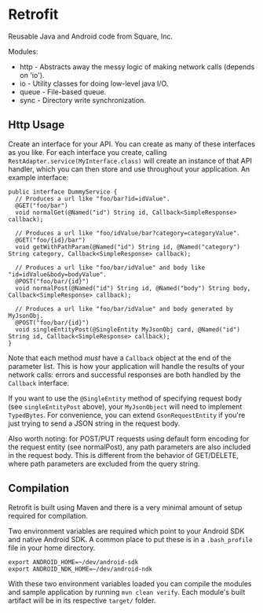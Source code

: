 Retrofit
========

Reusable Java and Android code from Square, Inc.

Modules:

 * http - Abstracts away the messy logic of making network calls (depends on 'io').
 * io - Utility classes for doing low-level java I/O.
 * queue - File-based queue.
 * sync - Directory write synchronization.


Http Usage
----------

Create an interface for your API.  You can create as many of these interfaces as you like.  For
each interface you create, calling `RestAdapter.service(MyInterface.class)` will create an
instance of that API handler, which you can then store and use throughout your application.  An
example interface:

    public interface DummyService {
      // Produces a url like "foo/bar?id=idValue".
      @GET("foo/bar")
      void normalGet(@Named("id") String id, Callback<SimpleResponse> callback);

      // Produces a url like "foo/idValue/bar?category=categoryValue".
      @GET("foo/{id}/bar")
      void getWithPathParam(@Named("id") String id, @Named("category") String category, Callback<SimpleResponse> callback);

      // Produces a url like "foo/bar/idValue" and body like "id=idValue&body=bodyValue".
      @POST("foo/bar/{id}")
      void normalPost(@Named("id") String id, @Named("body") String body, Callback<SimpleResponse> callback);

      // Produces a url like "foo/bar/idValue" and body generated by MyJsonObj.
      @POST("foo/bar/{id}")
      void singleEntityPost(@SingleEntity MyJsonObj card, @Named("id") String id, Callback<SimpleResponse> callback);
    }

Note that each method _must_ have a `Callback` object at the end of the parameter list.  This is how
your application will handle the results of your network calls: errors and successful responses are
both handled by the `Callback` interface.

If you want to use the `@SingleEntity` method of specifying request body (see `singleEntityPost` above),
your `MyJsonObject` will need to implement `TypedBytes`.  For convenience, you can extend
`GsonRequestEntity` if you're just trying to send a JSON string in the request body.

Also worth noting: for POST/PUT requests using default form encoding for the request entity (see
normalPost), any path parameters are also included in the request body.  This is different from the
behavior of GET/DELETE, where path parameters are excluded from the query string.



Compilation
-----------

Retrofit is built using Maven and there is a very minimal amount of setup required for compilation.

Two environment variables are required which point to your Android SDK and native Android SDK. A common
place to put these is in a `.bash_profile` file in your home directory.

    export ANDROID_HOME=~/dev/android-sdk
    export ANDROID_NDK_HOME=~/dev/android-ndk

With these two environment variables loaded you can compile the modules and sample application by running
`mvn clean verify`. Each module's built artifact will be in its respective `target/` folder.
